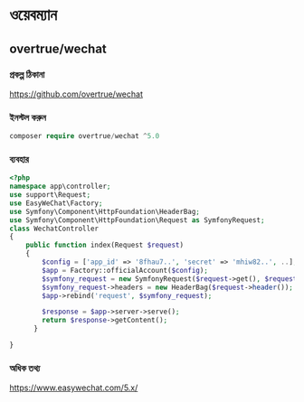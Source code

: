 # ওয়েবম্যান

## overtrue/wechat

### প্রকল্প ঠিকানা

https://github.com/overtrue/wechat

### ইনস্টল করুন

```php
composer require overtrue/wechat ^5.0
```

### ব্যবহার

```php
<?php
namespace app\controller;
use support\Request;
use EasyWeChat\Factory;
use Symfony\Component\HttpFoundation\HeaderBag;
use Symfony\Component\HttpFoundation\Request as SymfonyRequest;
class WechatController
{
    public function index(Request $request)
    {
        $config = ['app_id' => '8fhau7..', 'secret' => 'mhiw82..', ..];
        $app = Factory::officialAccount($config);
        $symfony_request = new SymfonyRequest($request->get(), $request->post(), [], $request->cookie(), [], [], $request->rawBody());
        $symfony_request->headers = new HeaderBag($request->header());
        $app->rebind('request', $symfony_request);

        $response = $app->server->serve();
        return $response->getContent();
      }

}
```

### অধিক তথ্য

https://www.easywechat.com/5.x/
